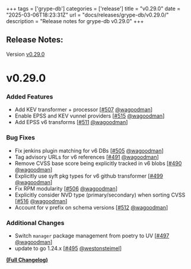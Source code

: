 +++
tags = ['grype-db']
categories = ['release']
title = "v0.29.0"
date = "2025-03-06T18:23:31Z"
url = "docs/releases/grype-db/v0.29.0/"
description = "Release notes for grype-db v0.29.0"
+++

## Release Notes:
Version [v0.29.0](https://github.com/anchore/grype-db/releases/tag/v0.29.0)

# v0.29.0

### Added Features

- Add KEV transformer + processor [[#507](https://github.com/anchore/grype-db/pull/507) [@wagoodman](https://github.com/wagoodman)]
- Enable EPSS and KEV vunnel providers [[#515](https://github.com/anchore/grype-db/pull/515) [@wagoodman](https://github.com/wagoodman)]
- Add EPSS v6 transforms [[#511](https://github.com/anchore/grype-db/pull/511) [@wagoodman](https://github.com/wagoodman)]

### Bug Fixes

- Fix jenkins plugin matching for v6 DBs [[#505](https://github.com/anchore/grype-db/pull/505) [@wagoodman](https://github.com/wagoodman)]
- Tag advisory URLs for v6 references [[#491](https://github.com/anchore/grype-db/pull/491) [@wagoodman](https://github.com/wagoodman)]
- Remove CVSS base score being explicitly tracked in v6 blobs [[#490](https://github.com/anchore/grype-db/pull/490) [@wagoodman](https://github.com/wagoodman)]
- Explicitly use syft pkg types for v6 github transformer [[#499](https://github.com/anchore/grype-db/pull/499) [@wagoodman](https://github.com/wagoodman)]
- Fix RPM modularity [[#506](https://github.com/anchore/grype-db/pull/506) [@wagoodman](https://github.com/wagoodman)]
- Explicitly consider NVD type (primary/secondary) when sorting CVSS [[#516](https://github.com/anchore/grype-db/pull/516) [@wagoodman](https://github.com/wagoodman)]
- Account for v prefix on schema versions [[#512](https://github.com/anchore/grype-db/pull/512) [@wagoodman](https://github.com/wagoodman)]

### Additional Changes

- Switch `manager` package management from poetry to UV [[#497](https://github.com/anchore/grype-db/pull/497) [@wagoodman](https://github.com/wagoodman)]
- update to go 1.24.x [[#495](https://github.com/anchore/grype-db/pull/495) [@westonsteimel](https://github.com/westonsteimel)]

**[(Full Changelog)](https://github.com/anchore/grype-db/compare/v0.28.0...v0.29.0)**
